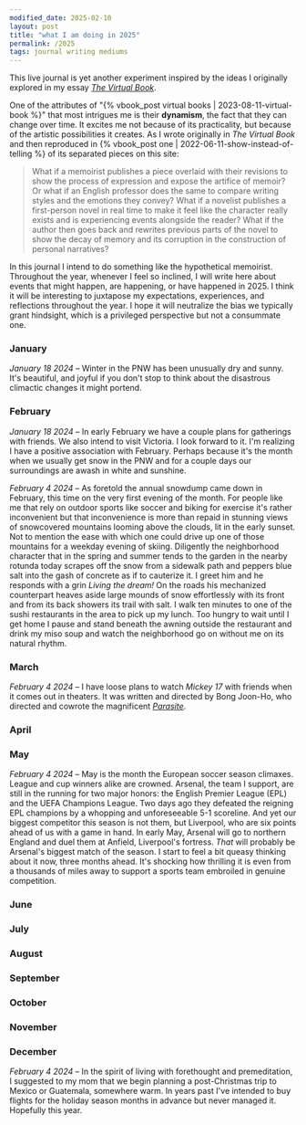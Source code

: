 ```yaml
---
modified_date: 2025-02-10
layout: post
title: "what I am doing in 2025"
permalink: /2025
tags: journal writing mediums
---
```


This live journal is yet another experiment inspired by the ideas I originally explored in my essay [_The Virtual Book_](https://okjuan.medium.com/the-virtual-book-part-1-782ccd4cc360).
<!--more-->
One of the attributes of "{% vbook_post virtual books | 2023-08-11-virtual-book %}" that most intrigues me is their **dynamism**, the fact that they can change over time.
It excites me not because of its practicality, but because of the artistic possibilities it creates.
As I wrote originally in _The Virtual Book_ and then reproduced in {% vbook_post one | 2022-06-11-show-instead-of-telling %} of its separated pieces on this site:

> What if a memoirist publishes a piece overlaid with their revisions to show the process of expression and expose the artifice of memoir?
> Or what if an English professor does the same to compare writing styles and the emotions they convey?
> What if a novelist publishes a first-person novel in real time to make it feel like the character really exists and is experiencing events alongside the reader?
> What if the author then goes back and rewrites previous parts of the novel to show the decay of memory and its corruption in the construction of personal narratives?

In this journal I intend to do something like the hypothetical memoirist.
Throughout the year, whenever I feel so inclined, I will write here about events that might happen, are happening, or have happened in 2025.
I think it will be interesting to juxtapose my expectations, experiences, and reflections throughout the year.
I hope it will neutralize the bias we typically grant hindsight, which is a privileged perspective but not a consummate one.

### January

_January 18 2024_ –
Winter in the PNW has been unusually dry and sunny.
It's beautiful, and joyful if you don't stop to think about the disastrous climactic changes it might portend.

### February

_January 18 2024_ –
In early February we have a couple plans for gatherings with friends.
We also intend to visit Victoria.
I look forward to it.
I'm realizing I have a positive association with February.
Perhaps because it's the month when we usually get snow in the PNW and for a couple days our surroundings are awash in white and sunshine.

_February 4 2024_ –
As foretold the annual snowdump came down in February, this time on the very first evening of the month.
For people like me that rely on outdoor sports like soccer and biking for exercise it's rather inconvenient but that inconvenience is more than repaid in stunning views of snowcovered mountains looming above the clouds, lit in the early sunset.
Not to mention the ease with which one could drive up one of those mountains for a weekday evening of skiing.
Diligently the neighborhood character that in the spring and summer tends to the garden in the nearby rotunda today scrapes off the snow from a sidewalk path and peppers blue salt into the gash of concrete as if to cauterize it.
I greet him and he responds with a grin _Living the dream!_
On the roads his mechanized counterpart heaves aside large mounds of snow effortlessly with its front and from its back showers its trail with salt.
I walk ten minutes to one of the sushi restaurants in the area to pick up my lunch.
Too hungry to wait until I get home I pause and stand beneath the awning outside the restaurant and drink my miso soup and watch the neighborhood go on without me on its natural rhythm.

### March

_February 4 2024_ –
I have loose plans to watch _Mickey 17_ with friends when it comes out in theaters.
It was written and directed by Bong Joon-Ho, who directed and cowrote the magnificent [_Parasite_](https://en.wikipedia.org/wiki/Parasite_(2019_film)).

### April

### May

_February 4 2024_ –
May is the month the European soccer season climaxes.
League and cup winners alike are crowned.
Arsenal, the team I support, are still in the running for two major honors: the English Premier League (EPL) and the UEFA Champions League.
Two days ago they defeated the reigning EPL champions by a whopping and unforeseeable 5-1 scoreline.
And yet our biggest competitor this season is not them, but Liverpool, who are six points ahead of us with a game in hand.
In early May, Arsenal will go to northern England and duel them at Anfield, Liverpool's fortress.
_That_ will probably be Arsenal's biggest match of the season.
I start to feel a bit queasy thinking about it now, three months ahead.
It's shocking how thrilling it is even from a thousands of miles away to support a sports team embroiled in genuine competition.

### June

### July

### August

### September

### October

### November

### December

_February 4 2024_ –
In the spirit of living with forethought and premeditation, I suggested to my mom that we begin planning a post-Christmas trip to Mexico or Guatemala, somewhere warm.
In years past I've intended to buy flights for the holiday season months in advance but never managed it.
Hopefully this year.